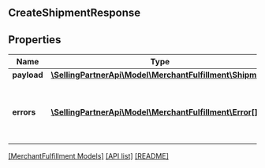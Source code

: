 ## CreateShipmentResponse

## Properties

Name | Type | Description | Notes
------------ | ------------- | ------------- | -------------
**payload** | [**\SellingPartnerApi\Model\MerchantFulfillment\Shipment**](Shipment.md) |  | [optional]
**errors** | [**\SellingPartnerApi\Model\MerchantFulfillment\Error[]**](Error.md) | A list of error responses returned when a request is unsuccessful. | [optional]

[[MerchantFulfillment Models]](../) [[API list]](../../Api) [[README]](../../../README.md)
